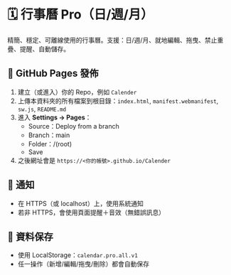 
# 🗓️ 行事曆 Pro（日/週/月）

精簡、穩定、可離線使用的行事曆。支援：日/週/月、就地編輯、拖曳、禁止重疊、提醒、自動儲存。

## 🚀 GitHub Pages 發佈
1. 建立（或進入）你的 Repo，例如 `Calender`
2. 上傳本資料夾的所有檔案到根目錄：`index.html`, `manifest.webmanifest`, `sw.js`, `README.md`
3. 進入 **Settings → Pages**：
   - Source：Deploy from a branch
   - Branch：main
   - Folder：/(root)
   - Save
4. 之後網址會是 `https://<你的帳號>.github.io/Calender`

## 🔔 通知
- 在 HTTPS（或 localhost）上，使用系統通知
- 若非 HTTPS，會使用頁面提醒＋音效（無錯誤訊息）

## 💾 資料保存
- 使用 LocalStorage：`calendar.pro.all.v1`
- 任一操作（新增/編輯/拖曳/刪除）都會自動保存
